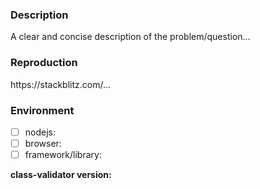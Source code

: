 <!--🔅🔅🔅🔅🔅🔅🔅🔅🔅🔅🔅🔅🔅🔅🔅🔅🔅🔅🔅🔅🔅🔅🔅🔅🔅🔅🔅🔅🔅🔅🔅

Oh hi there! 😄

To expedite issue processing please search open and closed issues before submitting a new one.
Existing issues often contain information about workarounds, resolution, or progress updates.

🔅🔅🔅🔅🔅🔅🔅🔅🔅🔅🔅🔅🔅🔅🔅🔅🔅🔅🔅🔅🔅🔅🔅🔅🔅🔅🔅🔅🔅🔅🔅🔅🔅-->

### Description

<!-- ✍️ edit: --> A clear and concise description of the problem/question...

### Reproduction

<!--
Please create and share reproduction of the issue starting with this template: https://stackblitz.com/fork/class-validator-boilerplate
-->
<!-- ✍️ edit: --> https://stackblitz.com/...

<!--
If StackBlitz is not suitable for reproduction of your issue, please create a minimal GitHub repository with the reproduction of the issue.
Share the link to the repo below along with step-by-step instructions to reproduce the problem, as well as expected and actual behavior.
-->

### Environment

- [ ] nodejs: <!-- ✍️ edit: nodejs version -->
- [ ] browser: <!-- ✍️ edit: browser version -->
- [ ] framework/library: <!-- ✍️ edit: e.g. angular, nestjs + version -->

**class-validator version:** <code><!-- ✍️je  edit: --></code>
